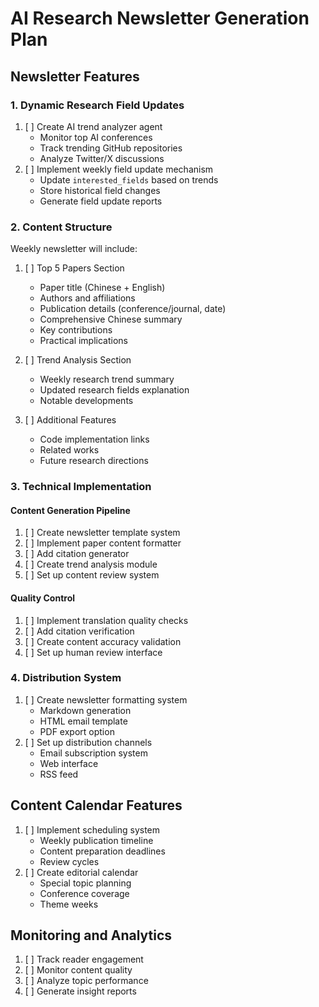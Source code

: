 # AI Research Newsletter Generation Plan

## Newsletter Features

### 1. Dynamic Research Field Updates
1. [ ] Create AI trend analyzer agent
   - Monitor top AI conferences
   - Track trending GitHub repositories
   - Analyze Twitter/X discussions
2. [ ] Implement weekly field update mechanism
   - Update `interested_fields` based on trends
   - Store historical field changes
   - Generate field update reports

### 2. Content Structure
Weekly newsletter will include:
1. [ ] Top 5 Papers Section
   - Paper title (Chinese + English)
   - Authors and affiliations
   - Publication details (conference/journal, date)
   - Comprehensive Chinese summary
   - Key contributions
   - Practical implications

2. [ ] Trend Analysis Section
   - Weekly research trend summary
   - Updated research fields explanation
   - Notable developments

3. [ ] Additional Features
   - Code implementation links
   - Related works
   - Future research directions

### 3. Technical Implementation

#### Content Generation Pipeline
1. [ ] Create newsletter template system
2. [ ] Implement paper content formatter
3. [ ] Add citation generator
4. [ ] Create trend analysis module
5. [ ] Set up content review system

#### Quality Control
1. [ ] Implement translation quality checks
2. [ ] Add citation verification
3. [ ] Create content accuracy validation
4. [ ] Set up human review interface

### 4. Distribution System
1. [ ] Create newsletter formatting system
   - Markdown generation
   - HTML email template
   - PDF export option
2. [ ] Set up distribution channels
   - Email subscription system
   - Web interface
   - RSS feed

## Content Calendar Features
1. [ ] Implement scheduling system
   - Weekly publication timeline
   - Content preparation deadlines
   - Review cycles
2. [ ] Create editorial calendar
   - Special topic planning
   - Conference coverage
   - Theme weeks

## Monitoring and Analytics
1. [ ] Track reader engagement
2. [ ] Monitor content quality
3. [ ] Analyze topic performance
4. [ ] Generate insight reports 